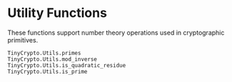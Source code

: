 # Utility Functions

These functions support number theory operations used in cryptographic primitives.

```@docs
TinyCrypto.Utils.primes
TinyCrypto.Utils.mod_inverse
TinyCrypto.Utils.is_quadratic_residue
TinyCrypto.Utils.is_prime
```